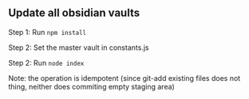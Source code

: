 ## Update all obsidian vaults

Step 1: Run `npm install`

Step 2: Set the master vault in constants.js

Step 2: Run `node index`

Note: the operation is idempotent (since git-add existing files does not thing, neither does commiting empty staging area)
